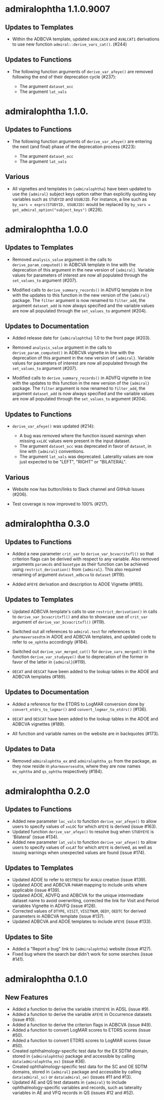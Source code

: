 # admiralophtha 1.1.0.9007

## Updates to Templates

- Within the ADBCVA template, updated `AVALCA1N` and `AVALCAT1` derivations to use new function `admiral::derive_vars_cat()`. (#244)

## Updates to Functions

- The following function arguments of `derive_var_afeye()` are removed following the end of their deprecation cycle (#237):

  * The argument `dataset_occ`
  * The argument `lat_vals`

# admiralophtha 1.1.0.

## Updates to Functions

- The following function arguments of `derive_var_afeye()` are entering the next (and final) phase of the deprecation process (#223):

  * The argument `dataset_occ`
  * The argument `lat_vals`

## Various

- All vignettes and templates in `{admiralophtha}` have been updated to use the `{admiral}` subject keys option rather than
  explicitly quoting key variables such as `STUDYID` and `USUBJID`. For instance, a line such as `by_vars = exprs(STUDYID, USUBJID)`
  would be replaced by `by_vars = get_admiral_option("subject_keys")` (#226).

# admiralophtha 1.0.0

## Updates to Templates

- Removed `analysis_value` argument in the calls to `derive_param_computed()` in ADBCVA template in line with the deprecation of this argument in the new version of `{admiral}`. Variable values for parameters of interest are now all populated through the `set_values_to` argument (#207). 

- Modified calls to `derive_summary_records()` in ADVFQ template in line with the updates to this function in the new version of the `{admiral}` package. The `filter` argument is now renamed to `filter_add`, the argument `dataset_add` is now always specified and the variable values are now all populated through the `set_values_to` argument (#204).

## Updates to Documentation

- Added release date for `{admiralophtha}` 1.0 to the front page (#203).

- Removed `analysis_value` argument in the calls to `derive_param_computed()` in ADBCVA vignette in line with the deprecation of this argument in the new version of `{admiral}`. Variable values for parameters of interest are now all populated through the `set_values_to` argument (#207). 

- Modified calls to `derive_summary_records()` in ADVFQ vignette in line with the updates to this function in the new version of the `{admiral}` package. The `filter` argument is now renamed to `filter_add`, the argument `dataset_add` is now always specified and the variable values are now all populated through the `set_values_to` argument (#204).

## Updates to Functions

- `derive_var_afeye()` was updated (#214):

  * A bug was removed where the function issued warnings when missing `xxLOC` values were present in the input dataset.
  * The argument `dataset_occ` was deprecated in favor of `dataset`, in line with `{admiral}` conventions.
  * The argument `lat_vals` was deprecated. Laterality values are now just expected to be "LEFT", "RIGHT" or "BILATERAL".

## Various

- Website now has button/links to Slack channel and GitHub Issues (#206).

- Test coverage is now improved to 100% (#217).

# admiralophtha 0.3.0

## Updates to Functions

- Added a new parameter `crit_var` to `derive_var_bcvacritxfl()` so that criterion flags can be derived with respect to any variable. Also removed arguments `paramcds` and `basetype` as their function can be achieved using `restrict_derivation()` from `{admiral}`. This also required renaming of argument `dataset_adbcva` to `dataset` (#119).

- Added `AFEYE` derivation and description to ADOE Vignette (#165).

## Updates to Templates

- Updated ADBCVA template's calls to use `restrict_derivation()` in calls to `derive_var_bcvacritxfl()` and also to showcase use of `crit_var` argument of `derive_var_bcvacritxfl()` (#119).

- Switched out all references to `admiral.test` for references to `pharmaversesdtm` in ADOE and ADBCVA templates, and updated code to refer to `oe_ophtha` accordingly (#184). 

- Switched out `derive_var_merged_cat()` for `derive_vars_merged()` in the function `derive_var_studyeye()` due to deprecation of the former in favor of the latter in `{admiral}`(#119).

- `OECAT` and `OESCAT` have been added to the lookup tables in the ADOE and ADBCVA templates (#189).

## Updates to Documentation

- Added a reference for the ETDRS to LogMAR conversion done by `convert_etdrs_to_logmar()` and `convert_logmar_to_etdrs()` (#136).

- `OECAT` and `OESCAT` have been added to the lookup tables in the ADOE and ADBCVA vignettes (#189).

- All function and variable names on the website are in backquotes (#173).

## Updates to Data

- Removed `admiralophtha_ex` and `admiralophtha_qs` from the package, as they now reside in `pharmaversesdtm`, where they are now names `ex_ophtha` and `qs_ophtha` respectively (#184).


# admiralophtha 0.2.0

## Updates to Functions

- Added new parameter `loc_vals` to function `derive_var_afeye()` to allow users to specify values of `xxLOC` for which `AFEYE` is derived (issue #163).
- Updated function `derive_var_afeye()` to resolve bug when `STUDYEYE` is 'Bilateral' (issue #134).
- Added new parameter `lat_vals` to function `derive_var_afeye()` to allow users to specify values of `xxLAT` for which `AFEYE` is derived, as well as issuing warnings when unexpected values are found (issue #174).

## Updates to Templates

- Updated ADOE to refer to `OESTRESU` for `AVALU` creation (issue #139).
- Updated ADOE and ADBCVA `PARAM` mapping to include units where applicable (issue #139).
- Updated ADOE, ADVFQ and ADBCVA for the unique intermediate dataset name to avoid overwriting, corrected the link for Visit and Period variables Vignette in ADVFQ (issue #128).
- Corrected values of `DTYPE`, `VISIT`, `VISITNUM`, `OEDY`, `OEDTC` for derived parameters in ADBCVA template (issue #137).
- Updated ADBCVA and ADOE templates to include `AFEYE` (issue #133).

## Updates to Site

- Added a "Report a bug" link to `{admiralophtha}` website (issue #127).
- Fixed bug where the search bar didn't work for some searches (issue #141).

# admiralophtha 0.1.0

## New Features

- Added a function to derive the variable `STUDYEYE` in ADSL (issue #9).
- Added a function to derive the variable `AFEYE` in Occurrence datasets (issue #10).
- Added a function to derive the criterion flags in ADBCVA (issue #49).
- Added a function to convert LogMAR scores to ETDRS scores (issue #50).
- Added a function to convert ETDRS scores to LogMAR scores (issue #50).
- Created ophthalmology-specific test data for the EX SDTM domain, stored in `{admiralophtha}` package and accessible by calling `data(admiralophtha_ex)` (issue #36).
- Created ophthalmology-specific test data for the SC and OE SDTM domains, stored in `{admiral}` package and accessible by calling `data(admiral_sc)` or `data(admiral_oe)` (issues #11 and #13).
- Updated AE and QS test datasets in `{admiral}` to include ophthalmology-specific variables and records, such as laterality variables in AE and VFQ records in QS (issues #12 and #52).
